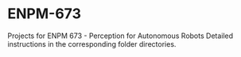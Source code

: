 # ENPM-673
Projects for ENPM 673 - Perception for Autonomous Robots
Detailed instructions in the corresponding folder directories.

